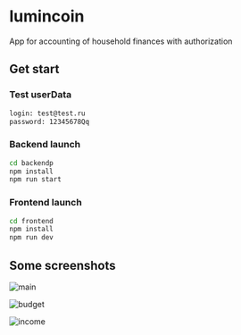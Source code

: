 # lumincoin
App for accounting of household finances with authorization

## Get start

### Test userData
```sh
login: test@test.ru
password: 12345678Qq
```
### Backend launch

```sh
cd backendp
npm install
npm run start
```
### Frontend launch
```sh
cd frontend
npm install
npm run dev
```
## Some screenshots

![main](https://user-images.githubusercontent.com/110829675/227743160-58cf4407-d50f-4891-872e-47c401480278.JPG)

![budget](https://user-images.githubusercontent.com/110829675/227743172-92cb69eb-4b19-4006-a461-24bed1a0ce82.JPG)

![income](https://user-images.githubusercontent.com/110829675/227743174-211b2844-8cb8-4f0e-91fb-799ffdccc063.JPG)
